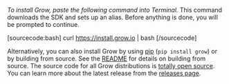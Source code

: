*To install Grow, paste the following command into Terminal.* This command downloads the SDK and sets up an alias. Before anything is done, you will be prompted to continue.

[sourcecode:bash]
curl https://install.grow.io | bash
[/sourcecode]

Alternatively, you can also install Grow by using [pip](http://pypi.python.org/pypi/pip) (`pip install grow`) or by building from source. See the [README](https://github.com/grow/grow/blob/master/README.md) for details on building from source.
The source code for all Grow distributions is [totally open source](https://github.com/grow). You can learn more about the latest release from the [releases page](https://github.com/grow/grow/releases).
